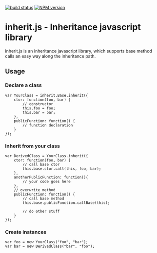 [![build status](https://secure.travis-ci.org/it-ony/inherit.js.png)](http://travis-ci.org/it-ony/inherit.js)
[![NPM version](https://badge.fury.io/js/inherit.js.png)](http://badge.fury.io/js/inherit.js)

inherit.js - Inheritance javascript library
==========

inherit.js is an inheritance javascript library, which supports base method calls an easy way along the inheritance path.

Usage
-----

### Declare a class

    var YourClass = inherit.Base.inherit({
        ctor: function(foo, bar) {
            // constructor
            this.foo = foo;
            this.bar = bar;
        },
        publicFunction: function() {
            // function declaration
        }
    });

### Inherit from your class

    var DerivedClass = YourClass.inherit({
        ctor: function(foo, bar) {
            // call base ctor
            this.base.ctor.call(this, foo, bar);
        },
        anotherPublicFunction: function(){
            // your code goes here
        },
        // overwrite method
        publicFunction: function() {
            // call base method
            this.base.publicFunction.callBase(this);

            // do other stuff
        }
    });

### Create instances

    var foo = new YourClass("foo", "bar");
    var bar = new DerivedClass("bar", "foo");


